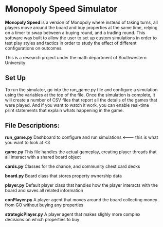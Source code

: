 Monopoly Speed Simulator
======
**Monopoly Speed** is a version of Monopoly where instead of taking turns, all players move around the board and buy properties at the same time, relying on a timer to swap between a buying round, and a trading round. This software was built to allow the user to set up custom simulations in order to test play styles and tactics in order to study the effect of different configurations on outcomes.

This is a research project under the math department of Southwestern University

## Set Up

To run the simulator, go into the run_game.py file and configure a simulation using the variables at the top of the file.
Once the simulation is complete, it will create a number of CSV files that report all the details of the games that were played. And if you want to watch it work, you can enable real-time print statements that explain whats happening in the game.

## File Descriptions:

**run_game.py** Dashboard to configure and run simulations  <--- this is what you want to look at <3

**game.py** This file handles the actual gameplay, creating player threads that all interact with a shared board object

**cards.py** Classes for the chance, and community chest card decks

**board.py** Board class that stores property ownership data

**player.py** Default player class that handles how the player interacts with the board and saves all related information

**conPlayer.py** A player agent that moves around the board collecting money from GO without buying any properties

**strategicPlayer.py** A player agent that makes slighly more complex decisions on which properties to buy

